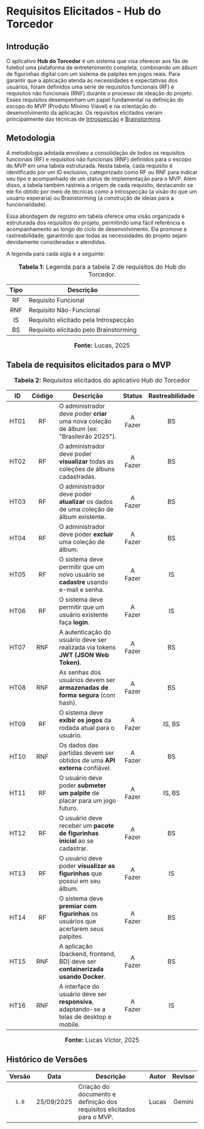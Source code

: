 # Requisitos Elicitados - Hub do Torcedor

## Introdução

O aplicativo **Hub do Torcedor** é um sistema que visa oferecer aos fãs de futebol uma plataforma de entretenimento completa, combinando um álbum de figurinhas digital com um sistema de palpites em jogos reais. Para garantir que a aplicação atenda às necessidades e expectativas dos usuários, foram definidos uma série de requisitos funcionais (RF) e requisitos não funcionais (RNF) durante o processo de ideação do projeto. Esses requisitos desempenham um papel fundamental na definição do escopo do MVP (Produto Mínimo Viável) e na orientação do desenvolvimento da aplicação. Os requisitos elicitados vieram principalmente das técnicas de [Introspecção](https://pt.wikipedia.org/wiki/Introspec%C3%A7%C3%A3o) e [Brainstorming](https://pt.wikipedia.org/wiki/Brainstorming).

## Metodologia

A metodologia adotada envolveu a consolidação de todos os requisitos funcionais (RF) e requisitos não funcionais (RNF) definidos para o escopo do MVP em uma tabela estruturada. Nesta tabela, cada requisito é identificado por um ID exclusivo, categorizado como RF ou RNF para indicar seu tipo e acompanhado de um status de implementação para o MVP. Além disso, a tabela também rastreia a origem de cada requisito, destacando se ele foi obtido por meio de técnicas como a Introspecção (a visão do que um usuário esperaria) ou Brainstorming (a construção de ideias para a funcionalidade).

Essa abordagem de registro em tabela oferece uma visão organizada e estruturada dos requisitos do projeto, permitindo uma fácil referência e acompanhamento ao longo do ciclo de desenvolvimento. Ela promove a rastreabilidade, garantindo que todas as necessidades do projeto sejam devidamente consideradas e atendidas.

A legenda para cada sigla é a seguinte:

<div align="center">
<font size="3"><p style="text-align: center"><b>Tabela 1:</b> Legenda para a tabela 2 de requisitos do Hub do Torcedor. </p></font>

| Tipo | Descrição |
| :--: | ------------------------------------- |
| RF | Requisito Funcional |
| RNF | Requisito Não-Funcional |
| IS | Requisito elicitado pela Introspecção |
| BS | Requisito elicitado pelo Brainstorming |

<font size="3"><p style="text-align: center"><b>Fonte:</b> Lucas, 2025</p></font>
</div>

## Tabela de requisitos elicitados para o MVP

<div align="center">
<font size="3"><p style="text-align: center"><b>Tabela 2:</b> Requisitos elicitados do aplicativo Hub do Torcedor</p></font>
</div>

| ID | Código | Descrição | Status | Rastreabilidade |
| :---: | :----: | --------------------------------------------------------------------------------------------- | :---------: | :-------------: |
| HT01 | RF | O administrador deve poder **criar** uma nova coleção de álbum (ex: "Brasileirão 2025"). | A Fazer | BS |
| HT02 | RF | O administrador deve poder **visualizar** todas as coleções de álbuns cadastradas. | A Fazer | BS |
| HT03 | RF | O administrador deve poder **atualizar** os dados de uma coleção de álbum existente. | A Fazer | BS |
| HT04 | RF | O administrador deve poder **excluir** uma coleção de álbum. | A Fazer | BS |
| HT05 | RF | O sistema deve permitir que um novo usuário se **cadastre** usando e-mail e senha. | A Fazer | IS |
| HT06 | RF | O sistema deve permitir que um usuário existente faça **login**. | A Fazer | IS |
| HT07 | RNF | A autenticação do usuário deve ser realizada via tokens **JWT (JSON Web Token)**. | A Fazer | BS |
| HT08 | RNF | As senhas dos usuários devem ser **armazenadas de forma segura** (com hash). | A Fazer | BS |
| HT09 | RF | O sistema deve **exibir os jogos** da rodada atual para o usuário. | A Fazer | IS, BS |
| HT10 | RNF | Os dados das partidas devem ser obtidos de uma **API externa** confiável. | A Fazer | BS |
| HT11 | RF | O usuário deve poder **submeter um palpite** de placar para um jogo futuro. | A Fazer | IS, BS |
| HT12 | RF | O usuário deve receber um **pacote de figurinhas inicial** ao se cadastrar. | A Fazer | BS |
| HT13 | RF | O usuário deve poder **visualizar as figurinhas** que possui em seu álbum. | A Fazer | IS |
| HT14 | RF | O sistema deve **premiar com figurinhas** os usuários que acertarem seus palpites. | A Fazer | BS |
| HT15 | RNF | A aplicação (backend, frontend, BD) deve ser **containerizada usando Docker**. | A Fazer | BS |
| HT16 | RNF | A interface do usuário deve ser **responsiva**, adaptando-se a telas de desktop e mobile. | A Fazer | IS |

<div align="center">
<font size="3"><p style="text-align: center"><b>Fonte:</b> Lucas Víctor, 2025</p></font>
</div>

## Histórico de Versões

| Versão | Data | Descrição | Autor | Revisor |
| :----: | :------------: | ----------------------------------------------------------------------- | :---------: | :---------: |
| `1.0` | 25/09/2025 | Criação do documento e definição dos requisitos elicitados para o MVP. | Lucas | Gemini |
